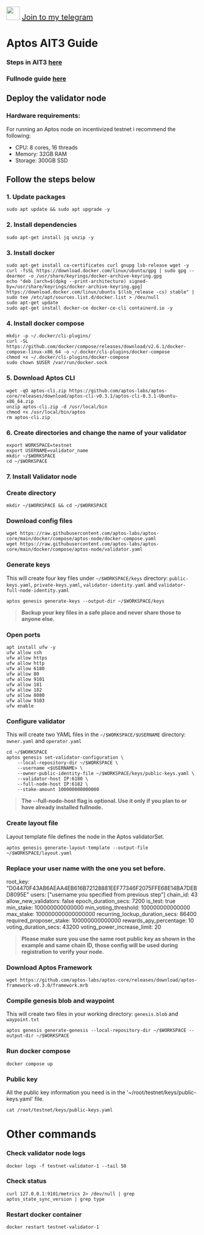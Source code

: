<p style="font-size:20px" align="left">
<img src="https://upload.wikimedia.org/wikipedia/commons/thumb/e/ef/Telegram_X_2019_Logo.svg/1024px-Telegram_X_2019_Logo.svg.png" width="35"/></a>
<a href="https://t.me/dedlutaet" target="_blank">Join to my telegram</a>

# Aptos AIT3 Guide

### Steps in AIT3 [here](https://aptos.dev/nodes/ait/steps-in-ait3)
### Fullnode guide [here](https://github.com/mmyevyn/aptos_ait3/blob/main/fullnode_setup.md)

## Deploy the validator node
### Hardware requirements:
For running an Aptos node on incentivized testnet i recommend the following:
- CPU: 8 cores, 16 threads
- Memory: 32GB RAM
- Storage: 300GB SSD

## Follow the steps below

### 1. Update packages
```
sudo apt update && sudo apt upgrade -y
```

### 2. Install dependencies
```
sudo apt-get install jq unzip -y
```

### 3. Install docker
```
sudo apt-get install ca-certificates curl gnupg lsb-release wget -y
curl -fsSL https://download.docker.com/linux/ubuntu/gpg | sudo gpg --dearmor -o /usr/share/keyrings/docker-archive-keyring.gpg
echo "deb [arch=$(dpkg --print-architecture) signed-by=/usr/share/keyrings/docker-archive-keyring.gpg] https://download.docker.com/linux/ubuntu $(lsb_release -cs) stable" | sudo tee /etc/apt/sources.list.d/docker.list > /dev/null
sudo apt-get update
sudo apt-get install docker-ce docker-ce-cli containerd.io -y
```

### 4. Install docker compose
```
mkdir -p ~/.docker/cli-plugins/
curl -SL https://github.com/docker/compose/releases/download/v2.6.1/docker-compose-linux-x86_64 -o ~/.docker/cli-plugins/docker-compose
chmod +x ~/.docker/cli-plugins/docker-compose
sudo chown $USER /var/run/docker.sock
```

### 5. Download Aptos CLI
```
wget -qO aptos-cli.zip https://github.com/aptos-labs/aptos-core/releases/download/aptos-cli-v0.3.1/aptos-cli-0.3.1-Ubuntu-x86_64.zip
unzip aptos-cli.zip -d /usr/local/bin
chmod +x /usr/local/bin/aptos
rm aptos-cli.zip
```

### 6. Create directories and change the name of your validator
```
export WORKSPACE=testnet
export USERNAME=validator_name
mkdir ~/$WORKSPACE
cd ~/$WORKSPACE
```

### 7. Install Validator node

### Create directory
```
mkdir ~/$WORKSPACE && cd ~/$WORKSPACE
```

### Download config files
```
wget https://raw.githubusercontent.com/aptos-labs/aptos-core/main/docker/compose/aptos-node/docker-compose.yaml
wget https://raw.githubusercontent.com/aptos-labs/aptos-core/main/docker/compose/aptos-node/validator.yaml
```

### Generate keys
This will create four key files under `~/$WORKSPACE/keys` directory: `public-keys.yaml`, `private-keys.yaml`, `validator-identity.yaml` and `validator-full-node-identity.yaml`
```
aptos genesis generate-keys --output-dir ~/$WORKSPACE/keys
```
> **Backup your key files in a safe place and never share those to anyone else.** 

### Open ports
```
apt install ufw -y 
ufw allow ssh 
ufw allow https 
ufw allow http 
ufw allow 6180 
ufw allow 80 
ufw allow 9101 
ufw allow 181 
ufw allow 182 
ufw allow 8080 
ufw allow 9103 
ufw enable
```

### Configure validator
This will create two YAML files in the `~/$WORKSPACE/$USERNAME` directory: `owner.yaml` and `operator.yaml`
```
cd ~/$WORKSPACE
aptos genesis set-validator-configuration \
    --local-repository-dir ~/$WORKSPACE \
    --username <$USERNAME> \
    --owner-public-identity-file ~/$WORKSPACE/keys/public-keys.yaml \
    --validator-host IP:6180 \
    --full-node-host IP:6182 \
    --stake-amount 100000000000000
```
> **The --full-node-host flag is optional. Use it only if you plan to or have already installed fullnode.**

### Create layout file
Layout template file defines the node in the Aptos validatorSet.
```
aptos genesis generate-layout-template --output-file ~/$WORKSPACE/layout.yaml
```

### Replace your user name with the one you set before.

root_key: "D04470F43AB6AEAA4EB616B72128881EEF77346F2075FFE68E14BA7DEBD8095E"
users: ["username you specified from previous step"]
chain_id: 43
allow_new_validators: false
epoch_duration_secs: 7200
is_test: true
min_stake: 100000000000000
min_voting_threshold: 100000000000000
max_stake: 100000000000000000
recurring_lockup_duration_secs: 86400
required_proposer_stake: 100000000000000
rewards_apy_percentage: 10
voting_duration_secs: 43200
voting_power_increase_limit: 20

> **Please make sure you use the same root public key as shown in the example and same chain ID, those config will be used during registration to verify your node.**

### Download Aptos Framework
```
wget https://github.com/aptos-labs/aptos-core/releases/download/aptos-framework-v0.3.0/framework.mrb
```

### Compile genesis blob and waypoint
This will create two files in your working directory: `genesis.blob` and `waypoint.txt`
```
aptos genesis generate-genesis --local-repository-dir ~/$WORKSPACE --output-dir ~/$WORKSPACE
```

### Run docker compose
```
docker compose up
```

### Public key

All the public key information you need is in the '~/root/testnet/keys/public-keys.yaml' file.
```
cat /root/testnet/keys/public-keys.yaml
```

# Other commands
### Check validator node logs
```
docker logs -f testnet-validator-1 --tail 50
```
### Check status
```
curl 127.0.0.1:9101/metrics 2> /dev/null | grep aptos_state_sync_version | grep type
```
### Restart docker container
```
docker restart testnet-validator-1
```
